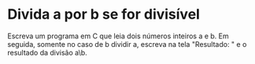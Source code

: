 # Divida a por b se for divisível #

Escreva um programa em C que leia dois números inteiros a e b. Em seguida, somente no caso de b dividir a, escreva na tela "Resultado: " e o resultado da divisão a\b.
